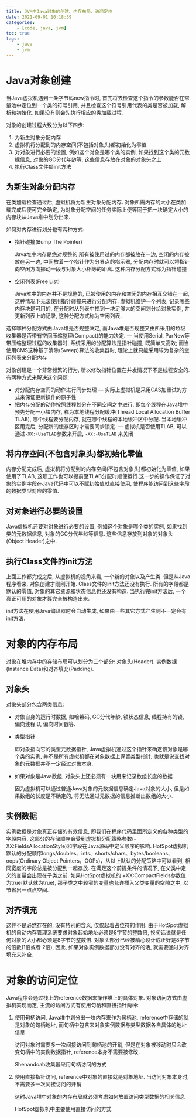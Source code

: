 ```yaml
---
title: JVM中Java对象的创建、内存布局、访问定位
date: 2021-09-01 10:18:39
categories: 
	- [code, java, jvm]
toc: true
tags: 
	- java
    - jvm
---
```


# Java对象创建

当Java虚拟机遇到一条字节码new指令时, 首先将去检查这个指令的参数能否在常量池中定位到一个类的符号引用, 并且检查这个符号引用代表的类是否被加载, 解析和初始化. 如果没有则会先执行相应的类加载过程.

对象的创建过程大致分为以下四步:

1. 为新生对象分配内存
2. 虚拟机将分配到的内存空间(不包括对象头)都初始化为零值
3. 对对象进行必要的设置, 例如这个对象是哪个类的实例, 如果找到这个类的元数据信息, 对象的GC分代年龄等, 这些信息存放在对象的对象头之上
4. 执行Class文件额init方法

<!--more-->

## 为新生对象分配内存

在类加载检查通过后, 虚拟机将为新生对象分配内存. 对象所需内存的大小在类加载完成后便可完全确定, 为对象分配空间的任务实际上便等同于把一块确定大小的内存块从Java堆中划分出来. 

如何对内存进行划分也有两种方式:

- 指针碰撞(Bump The Pointer)
  
    Java堆中内存是绝对规整的,所有被使用过的内存都被放在一边, 空闲的内存被放在另一边, 中间放着一个指针作为分界点的指示器, 分配内存时就可以将指针向空闲方向挪动一段与对象大小相等的距离. 这种内存分配方式称为指针碰撞
    
- 空闲列表(Free List)
  
    Java堆中的内存并不是规整的, 已被使用的内存和空闲的内存相互交错在一起, 这种情况下无法使用指针碰撞来进行分配内存. 虚拟机维护一个列表, 记录哪些内存块是可用的, 在分配时从列表中找到一块足够大的空间划分给对象实例, 并更新列表上的记录, 这种分配方式称为空闲列表.
    

选择哪种分配方式由Java堆是否规整决定, 而Java堆是否规整又由所采用的垃圾收集器是否带有空间压缩整理(Compact)的能力决定.  — 当使用Serial, ParNew等带压缩整理过程的收集器时, 系统采用的分配算法是指针碰撞, 既简单又高效; 而当使用CMS这种基于清除(Sweep)算法的收集器时, 理论上就只能采用较为复杂的空闲列表来分配内存

对象创建是一个非常频繁的行为, 所以修改指针位置在并发情况下不是线程安全的. 有两种方式来解决这个问题:

- 对分配内存空间的动作进行同步处理 — 实际上虚拟机是采用CAS加重试的方式来保证更新操作的原子性
- 把内存分配的动作按照线程划分在不同空间之中进行, 即每个线程在Java堆中预先分配一小块内存, 称为本地线程分配缓冲(Thread Local Allocation Buffer TLAB), 哪个线程要分配内存, 就在哪个线程的本地缓冲区中分配. 当本地缓冲区用完后, 分配新的缓存区时才需要同步锁定. — 虚拟机是否使用TLAB, 可以通过`-XX:+UseTLAB`参数来开启, `-XX:-UseTLAB` 来关闭

## 将内存空间(不包含对象头)都初始化零值

内存分配完成后, 虚拟机将分配到的内存空间(不包含对象头)都初始化为零值, 如果使用了TLAB, 这项工作也可以提前至TLAB分配时顺便运行.这一步的操作保证了对象的实例字段在Java代码中可以不赋初始值就直接使用, 使程序能访问到这些字段的数据类型对应的零值.

## 对对象进行必要的设置

Java虚拟机还要对对象进行必要的设置, 例如这个对象是哪个类的实例, 如果找到类的元数据信息, 对象的GC分代年龄等信息. 这些信息存放到对象的对象头(Object Header)之中.

## 执行Class文件的init方法

上面工作都完成之后, 从虚拟机的视角来看, 一个新的对象以及产生类. 但是从Java程序看来, 对象创建才刚刚开始. Class文件的init方法还没有执行. 所有的字段都是默认的零值, 对象的其它资源和状态信息也还没有构造. 当执行完init方法后, 一个真正可用的对象才算完全被构造出来.

init方法在使用Java编译器时会自动生成, 如果由一些其它方式产生则不一定会有init方法.

# 对象的内存布局

对象在堆内存中的存储布局可以划分为三个部分: 对象头(Header), 实例数据(Instance Data)和对齐填充(Padding).

## 对象头

对象头部分包含两类信息:

- 对象自身的运行时数据, 如哈希码, GC分代年龄, 锁状态信息, 线程持有的锁, 偏向线程ID, 偏向时间戳等.
- 类型指针
  
    即对象指向它的类型元数据指针, Java虚拟机通过这个指针来确定该对象是哪个类的实例, 并不是所有虚拟机都在对象数据上保留类型指针, 也就是说查找对象的元数据并不一定经过对象本身.
    
- 如果对象是Java数组, 对象头上还必须有一块用来记录数组长度的数据
  
    因为虚拟机可以通过普通Java对象的元数据信息确定Java对象的大小, 但是如果数组的长度是不确定的, 将无法通过元数据的信息推断出数组的大小.
    

## 实例数据

实例数据是对象真正存储的有效信息, 即我们在程序代码里面所定义的各种类型的字段内容. 这部分的存储顺序会受到虚拟机分配策略参数(-XX:FieldsAllocationStyle)和字段在Java源码中定义顺序的影响. HotSpot虚拟机默认的分配顺序longs/doubles、ints、shorts/chars、bytes/booleans、oops(Ordinary Object Pointers，OOPs)，从以上默认的分配策略中可以看到, 相同宽度的字段总是被分配到一起存放. 在满足这个前提条件的情况下, 在父类中定义的变量会出现在子类之前. 如果HotSpot虚拟机的 +XX:CompactFields参数值为true(默认就为true), 那子类之中较窄的变量也允许插入父类变量的空隙之中, 以节省出一点点空间.

## 对齐填充

这并不是必然存在的, 没有特别的含义, 仅仅起着占位符的作用. 由于HotSpot虚拟机的自动内存管理系统要求对象起始地址必须是8字节的整数倍, 换句话说就是任何对象的大小都必须是8字节的整数倍. 对象头部分已经被精心设计成正好是8字节的倍数(1倍或者 2倍), 因此, 如果对象实例数据部分没有对齐的话, 就需要通过对齐填充来补全.

# 对象的访问定位

Java程序会通过栈上的reference数据来操作堆上的具体对象. 对象访问方式由虚拟机实现而定, 主流的访问方式有使用句柄和直接指针两种:

1. 使用句柄访问, Java堆中划分出一块内存来作为句柄池, reference中存储的就是对象的句柄地址, 而句柄中包含来对象实例数据与类型数据各自具体的地址信息
   
    访问对象时需要多一次间接访问到句柄池的开销, 但是在对象被移动时只会改变句柄中的实例数据指针, reference本身不需要被修改.
    
    Shenandoah收集器采用句柄访问的方式
    
2. 使用直接指针访问, reference中对象的直接就是对象地址. 当访问对象本身时, 不需要多一次间接访问的开销
   
    这时Java堆中对象的内存布局就必须考虑如何放置访问类型数据的相关信息
    
    HotSpot虚拟机中主要使用直接访问的方式